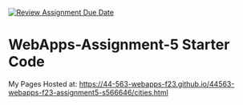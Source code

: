 [![Review Assignment Due Date](https://classroom.github.com/assets/deadline-readme-button-24ddc0f5d75046c5622901739e7c5dd533143b0c8e959d652212380cedb1ea36.svg)](https://classroom.github.com/a/7kKA03Up)
# WebApps-Assignment-5 Starter Code

My Pages Hosted at: <https://44-563-webapps-f23.github.io/44563-webapps-f23-assignment5-s566646/cities.html>

